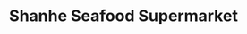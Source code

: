 ---
title: "Shanhe Seafood Supermarket"
url: /glasgow/shanhe-seafood-supermarket/
shop: Supermarkt
---